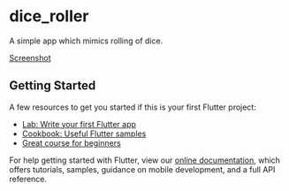 # dice_roller

A simple app which mimics rolling of dice.

[Screenshot](https://drive.google.com/file/d/1ZhtxaBF7qGgi8SdkkmyoEbfRYGuxwG-r/view?usp=sharing)



## Getting Started

A few resources to get you started if this is your first Flutter project:

- [Lab: Write your first Flutter app](https://flutter.dev/docs/get-started/codelab)
- [Cookbook: Useful Flutter samples](https://flutter.dev/docs/cookbook)
- [Great course for beginners](https://courses.learncodeonline.in/learn//complete-flutter-course)

For help getting started with Flutter, view our
[online documentation](https://flutter.dev/docs), which offers tutorials,
samples, guidance on mobile development, and a full API reference.
